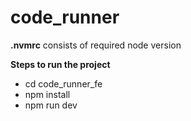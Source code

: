 # code_runner

**.nvmrc** consists of required node version

**Steps to run the project**

* cd code_runner_fe
* npm install
* npm run dev

